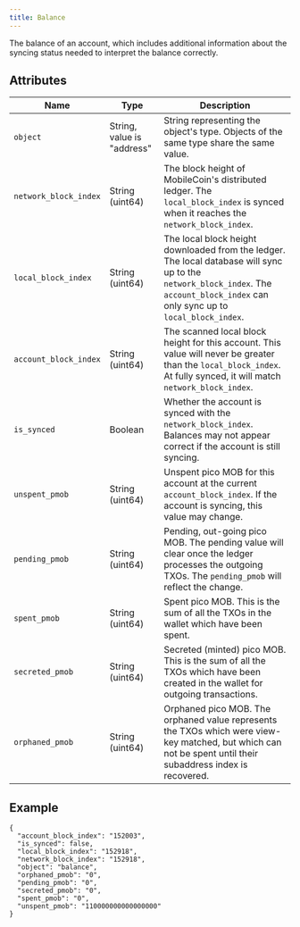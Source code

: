 ```yaml
---
title: Balance
---
```

The balance of an account, which includes additional information about the syncing status needed to interpret the balance correctly.

## Attributes

| Name | Type | Description |
| ---- | ---- | ----------- |
| `object` | String, value is "address" | String representing the object's type. Objects of the same type share the same value. |
| `network_block_index` | String (uint64) | The block height of MobileCoin's distributed ledger. The `local_block_index` is synced when it reaches the `network_block_index`. |
| `local_block_index` | String (uint64) | The local block height downloaded from the ledger. The local database will sync up to the `network_block_index`. The `account_block_index` can only sync up to `local_block_index`. |
| `account_block_index` | String (uint64) | The scanned local block height for this account. This value will never be greater than the `local_block_index`. At fully synced, it will match `network_block_index`. |
| `is_synced` | Boolean | Whether the account is synced with the `network_block_index`. Balances may not appear correct if the account is still syncing. |
| `unspent_pmob` | String (uint64) | Unspent pico MOB for this account at the current `account_block_index`. If the account is syncing, this value may change. |
| `pending_pmob` | String (uint64) | Pending, out-going pico MOB. The pending value will clear once the ledger processes the outgoing TXOs. The `pending_pmob` will reflect the change. |
| `spent_pmob` | String (uint64) | Spent pico MOB. This is the sum of all the TXOs in the wallet which have been spent. |
| `secreted_pmob` | String (uint64) | Secreted (minted) pico MOB. This is the sum of all the TXOs which have been created in the wallet for outgoing transactions. |
| `orphaned_pmob` | String (uint64) | Orphaned pico MOB. The orphaned value represents the TXOs which were view-key matched, but which can not be spent until their subaddress index is recovered. |

## Example

```
{
  "account_block_index": "152003",
  "is_synced": false,
  "local_block_index": "152918",
  "network_block_index": "152918",
  "object": "balance",
  "orphaned_pmob": "0",
  "pending_pmob": "0",
  "secreted_pmob": "0",
  "spent_pmob": "0",
  "unspent_pmob": "110000000000000000"
}
```